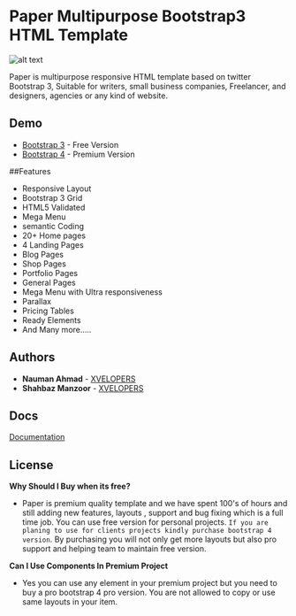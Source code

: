 
# Paper Multipurpose Bootstrap3 HTML Template

![alt text](http://xvelopers.com/pagewiz/presentation/papper-v16.png)

Paper is multipurpose responsive HTML template based on twitter Bootstrap 3, Suitable for writers, small business companies, Freelancer, and designers, agencies or any kind of website.



## Demo

* [Bootstrap 3](http://xvelopers.com/demos/html/paper-1.6.0/demo.html) - Free Version
* [Bootstrap 4](https://themeforest.net/item/paper-mulitipurpose-html-template/20382955) - Premium Version






##Features

  * Responsive Layout
  * Bootstrap 3 Grid
  *  HTML5 Validated
  *  Mega Menu
  *  semantic Coding
  *  20+ Home pages
  *  4 Landing Pages
  *  Blog Pages
  * Shop Pages
  *  Portfolio Pages
  *  General Pages
  *  Mega Menu with Ultra responsiveness
  *  Parallax
  *  Pricing Tables
  *  Ready Elements
  *  And Many more…..


## Authors

* **Nauman Ahmad** - [XVELOPERS](https://xvelopers.com)
* **Shahbaz Manzoor** - [XVELOPERS](https://xvelopers.com)

## Docs

[Documentation](http://xvelopers.com/demos/html/paper-1.6.0/documentations.html) 


## License


**Why Should I Buy when its free?** 
* Paper is premium quality template and we have spent 100's of hours and still adding new features, layouts , support and bug fixing which is a full time job. You can use free version for personal projects. `If you are planing to use for clients projects kindly purchase bootstrap 4 version`. By purchasing you will not only get more layouts but also pro support and helping team to maintain free version. 

**Can I Use Components In Premium Project**
* Yes you can use any element in your premium project but you need to buy a pro bootstrap 4 pro version. You are not allowed to copy or use same layouts in your item.

 



